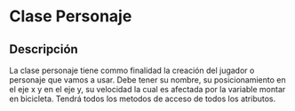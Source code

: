 # Clase Personaje

## Descripción

La clase personaje tiene commo finalidad la creación del jugador o personaje que vamos a usar. Debe tener su nombre, su posicionamiento en el eje x y en el eje y, su velocidad la cual es afectada por la variable montar en bicicleta. Tendrá todos los metodos de acceso de todos los atributos.
